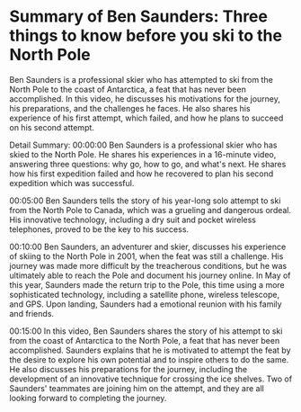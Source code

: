 # Summary of Ben Saunders: Three things to know before you ski to the North Pole

Ben Saunders is a professional skier who has attempted to ski from the North Pole to the coast of Antarctica, a feat that has never been accomplished. In this video, he discusses his motivations for the journey, his preparations, and the challenges he faces. He also shares his experience of his first attempt, which failed, and how he plans to succeed on his second attempt.

Detail Summary: 
00:00:00
Ben Saunders is a professional skier who has skied to the North Pole. He shares his experiences in a 16-minute video, answering three questions: why go, how to go, and what's next. He shares how his first expedition failed and how he recovered to plan his second expedition which was successful.

00:05:00
Ben Saunders tells the story of his year-long solo attempt to ski from the North Pole to Canada, which was a grueling and dangerous ordeal. His innovative technology, including a dry suit and pocket wireless telephones, proved to be the key to his success.

00:10:00
Ben Saunders, an adventurer and skier, discusses his experience of skiing to the North Pole in 2001, when the feat was still a challenge. His journey was made more difficult by the treacherous conditions, but he was ultimately able to reach the Pole and document his journey online. In May of this year, Saunders made the return trip to the Pole, this time using a more sophisticated technology, including a satellite phone, wireless telescope, and GPS. Upon landing, Saunders had a emotional reunion with his family and friends.

00:15:00
In this video, Ben Saunders shares the story of his attempt to ski from the coast of Antarctica to the North Pole, a feat that has never been accomplished. Saunders explains that he is motivated to attempt the feat by the desire to explore his own potential and to inspire others to do the same. He also discusses his preparations for the journey, including the development of an innovative technique for crossing the ice shelves. Two of Saunders' teammates are joining him on the attempt, and they are all looking forward to completing the journey.

